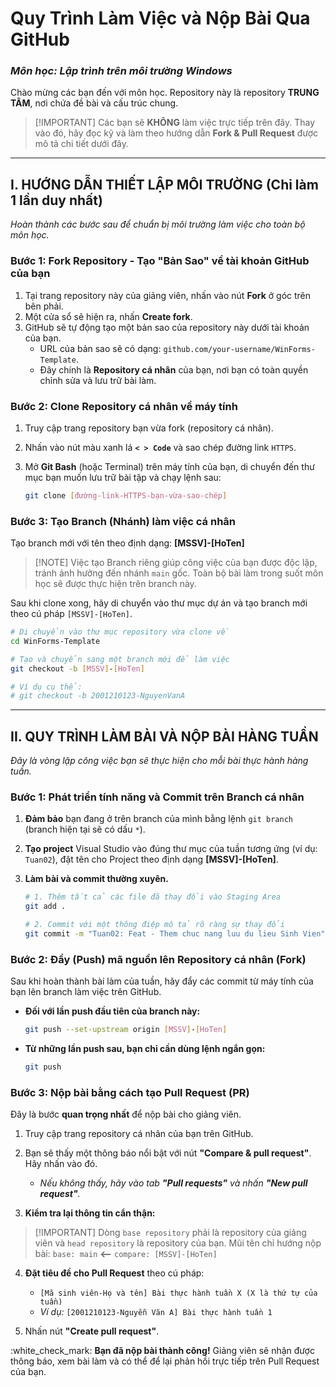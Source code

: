 # **Quy Trình Làm Việc và Nộp Bài Qua GitHub**

### *Môn học: Lập trình trên môi trường Windows*

Chào mừng các bạn đến với môn học. Repository này là repository **TRUNG TÂM**, nơi chứa đề bài và cấu trúc chung.

> [\!IMPORTANT]
> Các bạn sẽ **KHÔNG** làm việc trực tiếp trên đây. Thay vào đó, hãy đọc kỹ và làm theo hướng dẫn **Fork & Pull Request** được mô tả chi tiết dưới đây.

-----

## **I. HƯỚNG DẪN THIẾT LẬP MÔI TRƯỜNG (Chỉ làm 1 lần duy nhất)**

*Hoàn thành các bước sau để chuẩn bị môi trường làm việc cho toàn bộ môn học.*

### **Bước 1: Fork Repository - Tạo "Bản Sao" về tài khoản GitHub của bạn**

1.  Tại trang repository này của giảng viên, nhấn vào nút **Fork** ở góc trên bên phải.
2.  Một cửa sổ sẽ hiện ra, nhấn **Create fork**.
3.  GitHub sẽ tự động tạo một bản sao của repository này dưới tài khoản của bạn.
      * URL của bản sao sẽ có dạng: `github.com/your-username/WinForms-Template`.
      * Đây chính là **Repository cá nhân** của bạn, nơi bạn có toàn quyền chỉnh sửa và lưu trữ bài làm.

### **Bước 2: Clone Repository cá nhân về máy tính**

1.  Truy cập trang repository bạn vừa fork (repository cá nhân).

2.  Nhấn vào nút màu xanh lá **`< > Code`** và sao chép đường link `HTTPS`.

3.  Mở **Git Bash** (hoặc Terminal) trên máy tính của bạn, di chuyển đến thư mục bạn muốn lưu trữ bài tập và chạy lệnh sau:

    ```bash
    git clone [đường-link-HTTPS-bạn-vừa-sao-chép]
    ```

### **Bước 3: Tạo Branch (Nhánh) làm việc cá nhân**
Tạo branch mới với tên theo định dạng: **[MSSV]-[HoTen]**
> [\!NOTE]
> Việc tạo Branch riêng giúp công việc của bạn được độc lập, tránh ảnh hưởng đến nhánh `main` gốc. Toàn bộ bài làm trong suốt môn học sẽ được thực hiện trên branch này.

Sau khi clone xong, hãy di chuyển vào thư mục dự án và tạo branch mới theo cú pháp `[MSSV]-[HoTen]`.

```bash
# Di chuyển vào thư mục repository vừa clone về
cd WinForms-Template

# Tạo và chuyển sang một branch mới để làm việc
git checkout -b [MSSV]-[HoTen]

# Ví dụ cụ thể:
# git checkout -b 2001210123-NguyenVanA
```

-----

## **II. QUY TRÌNH LÀM BÀI VÀ NỘP BÀI HÀNG TUẦN**

*Đây là vòng lặp công việc bạn sẽ thực hiện cho mỗi bài thực hành hàng tuần.*

### **Bước 1: Phát triển tính năng và Commit trên Branch cá nhân**

1.  **Đảm bảo** bạn đang ở trên branch của mình bằng lệnh `git branch` (branch hiện tại sẽ có dấu `*`).

2.  **Tạo project** Visual Studio vào đúng thư mục của tuần tương ứng (ví dụ: `Tuan02`), đặt tên cho Project theo định dạng **[MSSV]-[HoTen]**.

3.  **Làm bài và commit thường xuyên.** 

    ```bash
    # 1. Thêm tất cả các file đã thay đổi vào Staging Area
    git add .

    # 2. Commit với một thông điệp mô tả rõ ràng sự thay đổi
    git commit -m "Tuan02: Feat - Them chuc nang luu du lieu Sinh Vien"
    ```

### **Bước 2: Đẩy (Push) mã nguồn lên Repository cá nhân (Fork)**

Sau khi hoàn thành bài làm của tuần, hãy đẩy các commit từ máy tính của bạn lên branch làm việc trên GitHub.

  * **Đối với lần push đầu tiên của branch này:**

    ```bash
    git push --set-upstream origin [MSSV]-[HoTen]
    ```

  * **Từ những lần push sau, bạn chỉ cần dùng lệnh ngắn gọn:**

    ```bash
    git push
    ```

### **Bước 3: Nộp bài bằng cách tạo Pull Request (PR)**

Đây là bước **quan trọng nhất** để nộp bài cho giảng viên.

1.  Truy cập trang repository cá nhân của bạn trên GitHub.

2.  Bạn sẽ thấy một thông báo nổi bật với nút **"Compare & pull request"**. Hãy nhấn vào đó.

      * *Nếu không thấy, hãy vào tab **"Pull requests"** và nhấn **"New pull request"**.*

3.  **Kiểm tra lại thông tin cẩn thận:**

   > [\!IMPORTANT]
        Dòng `base repository` phải là repository của giảng viên và `head repository` là repository của bạn. Mũi tên chỉ hướng nộp bài:
        `base: main` **\<--** `compare: [MSSV]-[HoTen]`

4.  **Đặt tiêu đề cho Pull Request** theo cú pháp:

      * `[Mã sinh viên-Họ và tên] Bài thực hành tuần X (X là thứ tự của tuần)`
      * *Ví dụ:* `[2001210123-Nguyễn Văn A] Bài thực hành tuần 1`

5.  Nhấn nút **"Create pull request"**.

:white\_check\_mark: **Bạn đã nộp bài thành công\!** Giảng viên sẽ nhận được thông báo, xem bài làm và có thể để lại phản hồi trực tiếp trên Pull Request của bạn.
